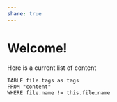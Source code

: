 ```yaml
---
share: true
---
```


# Welcome!
Here is a current list of content
```dataview
TABLE file.tags as tags
FROM "content"
WHERE file.name != this.file.name
```
